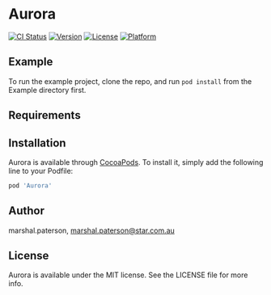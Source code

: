 # Aurora

[![CI Status](https://img.shields.io/travis/marshal.paterson/Aurora.svg?style=flat)](https://travis-ci.org/marshal.paterson/Aurora)
[![Version](https://img.shields.io/cocoapods/v/Aurora.svg?style=flat)](https://cocoapods.org/pods/Aurora)
[![License](https://img.shields.io/cocoapods/l/Aurora.svg?style=flat)](https://cocoapods.org/pods/Aurora)
[![Platform](https://img.shields.io/cocoapods/p/Aurora.svg?style=flat)](https://cocoapods.org/pods/Aurora)

## Example

To run the example project, clone the repo, and run `pod install` from the Example directory first.

## Requirements

## Installation

Aurora is available through [CocoaPods](https://cocoapods.org). To install
it, simply add the following line to your Podfile:

```ruby
pod 'Aurora'
```

## Author

marshal.paterson, marshal.paterson@star.com.au

## License

Aurora is available under the MIT license. See the LICENSE file for more info.
